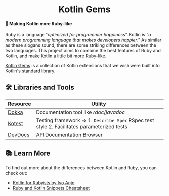 <h1 align="center"> Kotlin Gems </h1>

#### 💎 Making Kotlin more Ruby-like
Ruby is a language "_optimized for programmer happiness_”. Kotlin is “_a modern programming language that makes developers happier_.”
As similar as these slogans sound, there are some striking differences between the two languages. This project aims to combine the best features of Ruby and Kotlin, and make Kotlin a little bit more Ruby-like.

[Kotlin Gems](https://mirianfonkam.github.io/kotlin-gems/) is a collection of Kotlin extensions that we wish were built into Kotlin's standard library.

## 🛠️ Libraries and Tools

| Resource | Utility |
| ------ | ------ |
| [Dokka](https://kotlin.github.io/dokka) | Documentation tool like _rdoc_/_javadoc_|
| [Kotest](https://kotest.io/)| Testing framework => 1. `Describe Spec` RSpec test style 2. Facilitates parameterized tests|
| [DevDocs](https://github.com/freeCodeCamp/devdocs)| API Documentation Browser |

## 📚 Learn More

To find out more about the differences between Kotlin and Ruby, you can check out:

- [Kotlin for Rubyists by Ivo Anjo](https://ivoanjo.me/blog/2019/03/05/kotlin-for-rubyists/)
- [Ruby and Kotlin Snippets Cheatsheet](https://programming-idioms.org/cheatsheet/Ruby/Kotlin)
